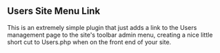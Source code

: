 ## Users Site Menu Link

This is an extremely simple plugin that just adds a link to the Users management page to the site's toolbar admin menu, creating a nice little short cut to Users.php when on the front end of your site.